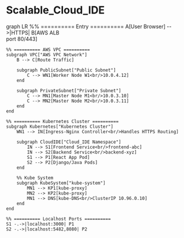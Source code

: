 ﻿# Scalable_Cloud_IDE




graph LR
    %% ========== Entry ========== 
    A[User Browser] -->|HTTPS| B[AWS ALB<br/>port 80/443]
    
    %% ========== AWS VPC ========== 
    subgraph VPC["AWS VPC Network"]
        B --> C[Route Traffic]
        
        subgraph PublicSubnet["Public Subnet"]
            C --> WN1[Worker Node W1<br/>10.0.4.12]
        end
        
        subgraph PrivateSubnet["Private Subnet"]
            C --> MN1[Master Node M1<br/>10.0.3.10]
            C --> MN2[Master Node M2<br/>10.0.3.11]
        end
    end
    
    %% ========== Kubernetes Cluster ========== 
    subgraph Kubernetes["Kubernetes Cluster"]
        WN1 --> IN[Ingress-Nginx Controller<br/>Handles HTTPS Routing]
        
        subgraph CloudIDE["Cloud_IDE Namespace"]
            IN --> S1[Frontend Service<br/>frontend-abc]
            IN --> S2[Backend Service<br/>backend-xyz]
            S1 --> P1[React App Pod]
            S2 --> P2[Django/Java Pods]
        end
        
        %% Kube System
        subgraph KubeSystem["kube-system"]
            MN1 --> KP1[kube-proxy]
            MN2 --> KP2[kube-proxy]
            MN1 --> DNS[kube-DNS<br/>ClusterIP 10.96.0.10]
        end
    end
    
    %% ========== Localhost Ports ========== 
    S1 -.->|localhost:3000| P1
    S2 -.->|localhost:5482,8080| P2
